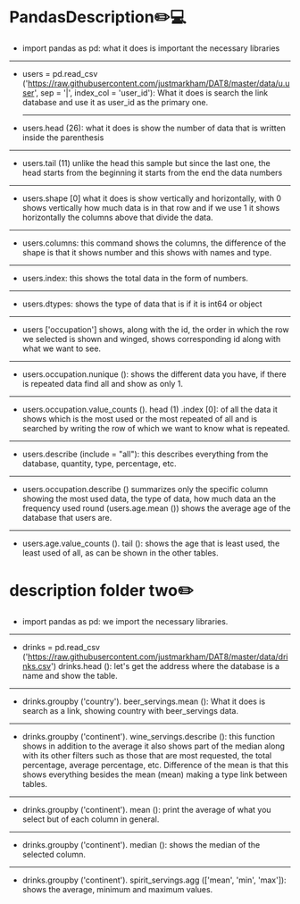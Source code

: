 # PandasDescription:pencil2::computer:
+ import pandas as pd: what it does is important the necessary libraries
***
+ users = pd.read_csv ('https://raw.githubusercontent.com/justmarkham/DAT8/master/data/u.user',
                      sep = '|', index_col = 'user_id'): What it does is search the link database and use it as user_id as the primary one.
   ***                   
+ users.head (26): what it does is show the number of data that is written inside the parenthesis
***
+ users.tail (11) unlike the head this sample but since the last one, the head starts from the beginning it starts from the end the data numbers
***
+ users.shape [0] what it does is show vertically and horizontally, with 0 shows vertically how much data is in that row and if we use 1 it shows horizontally the columns above that divide the data.
***
+ users.columns: this command shows the columns, the difference of the shape is that it shows number and this shows with names and type.
***
+ users.index: this shows the total data in the form of numbers.
***
+ users.dtypes: shows the type of data that is if it is int64 or object
***
+ users ['occupation'] shows, along with the id, the order in which the row we selected is shown and winged, shows corresponding id along with what we want to see.
***
+ users.occupation.nunique (): shows the different data you have, if there is repeated data find all and show as only 1.
***
+ users.occupation.value_counts (). head (1) .index [0]: of all the data it shows which is the most used or the most repeated of all and is searched by writing the row of which we want to know what is repeated.
***
+ users.describe (include = "all"): this describes everything from the database, quantity, type, percentage, etc.
***
+ users.occupation.describe () summarizes only the specific column showing the most used data, the type of data, how much data an the frequency used round (users.age.mean ()) shows the average age of the database that users are.
***
+ users.age.value_counts (). tail (): shows the age that is least used, the least used of all, as can be shown in the other tables.

# description folder two:pencil2:

+ import pandas as pd: we import the necessary libraries.
***
+ drinks = pd.read_csv ('https://raw.githubusercontent.com/justmarkham/DAT8/master/data/drinks.csv')
drinks.head (): let's get the address where the database is a name and show the table.
***
+ drinks.groupby ('country'). beer_servings.mean (): What it does is search as a link, showing country with beer_servings data.
***
+ drinks.groupby ('continent'). wine_servings.describe (): this function shows in addition to the average it also shows part of the median along with its other filters such as those that are most requested, the total percentage, average percentage, etc. Difference of the mean is that this shows everything besides the mean (mean) making a type link between tables.
***
+ drinks.groupby ('continent'). mean (): print the average of what you select but of each column in general.
***
+ drinks.groupby ('continent'). median (): shows the median of the selected column.
***

+ drinks.groupby ('continent'). spirit_servings.agg (['mean', 'min', 'max']): shows the average, minimum and maximum values.

